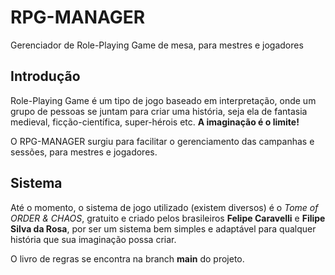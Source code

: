 # RPG-MANAGER
Gerenciador de Role-Playing Game de mesa, para mestres e jogadores 

## Introdução
Role-Playing Game é um tipo de jogo baseado em interpretação, onde um
grupo de pessoas se juntam para criar uma história, seja ela de fantasia
medieval, ficção-científica, super-hérois etc. **A imaginação é o limite!**

O RPG-MANAGER surgiu para facilitar o gerenciamento das campanhas e sessões,
para mestres e jogadores.

## Sistema
Até o momento, o sistema de jogo utilizado (existem diversos) é o *Tome of ORDER & CHAOS*,
gratuito e criado pelos brasileiros **Felipe Caravelli** e **Filipe Silva da Rosa**,
por ser um sistema bem simples e adaptável para qualquer história que sua imaginação
possa criar.

O livro de regras se encontra na branch **main** do projeto.
